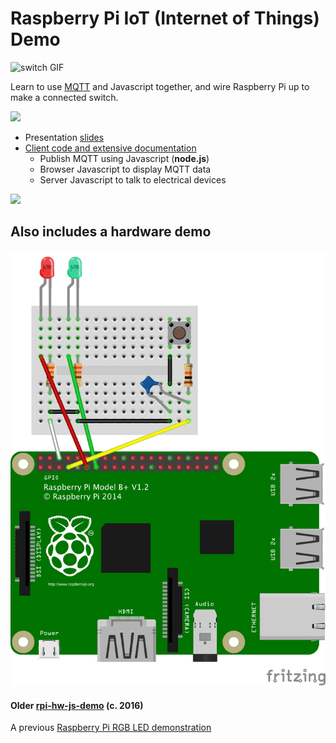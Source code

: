 #  Raspberry Pi IoT (Internet of Things) Demo

![switch GIF](http://github.crookster.org/rpi-iot-demo-2017/img/pressing_switch_anim.gif)

Learn to use [MQTT][mqtt_org] and Javascript together, and wire Raspberry Pi up to make a connected switch.

![][dashboard]

 - Presentation [slides](http://idcrook.github.io/rpi-iot-demo-2017/presentation.html)
 - [Client code and extensive documentation](https://github.com/idcrook/rpi-iot-demo-2017/tree/master/client/README.md)
   - Publish MQTT using Javascript (**node.js**)
   - Browser Javascript to display MQTT data
   - Server Javascript to talk to electrical devices

![][chart]

## Also includes a hardware demo

![Pi wired up](https://github.com/idcrook/rpi-iot-demo-2017/raw/master/info/Sketch_1_-_with_HW_debounce_bb.png)

#### Older [rpi-hw-js-demo](https://github.com/idcrook/rpi-hw-js-demo) (c. 2016)

A previous [Raspberry Pi RGB LED demonstration](https://github.com/idcrook/rpi-hw-js-demo)

[dashboard]: https://github.com/idcrook/rpi-iot-demo-2017/raw/master/info/RasPi_IoT_Dashboard_animation.gif
[chart]: https://github.com/idcrook/rpi-iot-demo-2017/raw/master/info/TemperatureChart_resize1.png
[mqtt_org]:http://mqtt.org/

